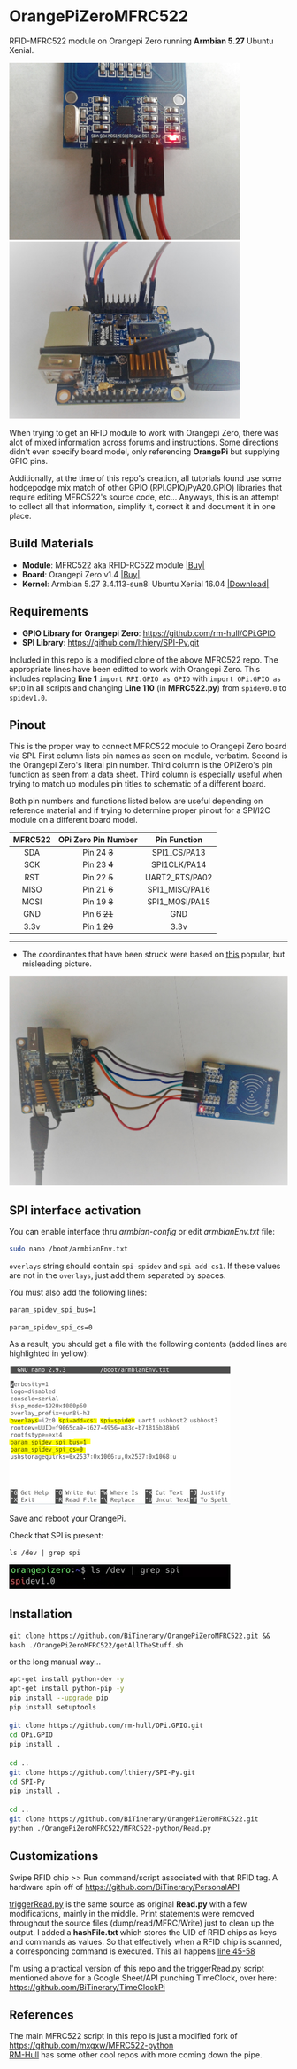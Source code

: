 # OrangePiZeroMFRC522
RFID-MFRC522 module on Orangepi Zero running **Armbian 5.27** Ubuntu Xenial.
  
<img src="https://github.com/BiTinerary/OrangePiZeroMFRC522/blob/master/gitImgs/644.jpg" alt="modulePinout" width="417" height="320"><img src="https://github.com/BiTinerary/OrangePiZeroMFRC522/blob/master/gitImgs/833.jpg" alt="modulePinout" width="417" height="320">

When trying to get an RFID module to work with Orangepi Zero, there was alot of mixed information across forums and instructions. Some directions didn't even specify board model, only referencing **OrangePi** but supplying GPIO pins.  
  
Additionally, at the time of this repo's creation, all tutorials found use some hodgepodge mix match of other GPIO (RPI.GPIO/PyA20.GPIO) libraries that require editing MFRC522's source code, etc... Anyways, this is an attempt to collect all that information, simplify it, correct it and document it in one place.

## Build Materials
  * **Module**: MFRC522 aka RFID-RC522 module [|Buy|](https://www.aliexpress.com/item/RC522-Card-Read-Antenna-RFID-Reader-IC-Card-Proximity-Module/1859133832.html?spm=2114.13010608.0.0.sZMQVW) 
  * **Board**: Orangepi Zero v1.4 [|Buy|](https://www.aliexpress.com/item/New-Orange-Pi-Zero-H2-Quad-Core-Open-source-512MB-development-board-beyond-Raspberry-Pi/32761500374.html?spm=2114.13010608.0.0.sZMQVW)
  * **Kernel**: Armbian 5.27 3.4.113-sun8i Ubuntu Xenial 16.04 [|Download|](https://www.armbian.com/orange-pi-zero/)
  
## Requirements
  * **GPIO Library for Orangepi Zero**: https://github.com/rm-hull/OPi.GPIO
  * **SPI Library**: https://github.com/lthiery/SPI-Py.git

Included in this repo is a modified clone of the above MFRC522 repo. The appropriate lines have been editted to work with Orangepi Zero. This includes replacing **line 1** `import RPI.GPIO as GPIO` with `import OPi.GPIO as GPIO` in all scripts and changing **Line 110** (in **MFRC522.py**) from `spidev0.0` to `spidev1.0`. 

## Pinout
This is the proper way to connect MFRC522 module to Orangepi Zero board via SPI. First column lists pin names as seen on module, verbatim. Second is the Orangepi Zero's literal pin number. Third column is the OPiZero's pin function as seen from a data sheet. Third column is especially useful when trying to match up modules pin titles to schematic of a different board.  
  
Both pin numbers and functions listed below are useful depending on reference material and if trying to determine proper pinout for a SPI/I2C module on a different board model. 

| MFRC522  | OPi Zero Pin Number  |     Pin Function   |
|:--------:|:-------------------:|:------------------:|
| SDA      | Pin 24 <strike>3</strike> | SPI1_CS/PA13       |
| SCK      | Pin 23 <strike>4</strike> | SPI1CLK/PA14       |
| RST      | Pin 22 <strike>5</strike> | UART2_RTS/PA02     |
| MISO     | Pin 21 <strike>6</strike> | SPI1_MISO/PA16     |
| MOSI     | Pin 19 <strike>8</strike> | SPI1_MOSI/PA15     |
| GND      | Pin 6 <strike>21</strike>| GND                |
| 3.3v     | Pin 1 <strike>26</strike>| 3.3v               |
-------------------------------------------------------
* The coordinantes that have been struck were based on [this](http://auseparts.com.au/image/cache/catalog/OrangePi/Orange-Pi-Zero-Pinout-banner2-700x700.jpg) popular, but misleading picture. 
<img src="https://github.com/BiTinerary/OrangePiZeroMFRC522/blob/master/gitImgs/821.jpg" alt="modulePinout">

## SPI interface activation

You can enable interface thru *armbian-config* or edit *armbianEnv.txt* file:

```sh 
sudo nano /boot/armbianEnv.txt
```

`overlays` string should contain `spi-spidev` and `spi-add-cs1`. If these values are not in the `overlays`, just add them separated by spaces.

You must also add the following lines:

```
param_spidev_spi_bus=1

param_spidev_spi_cs=0
```

As a result, you should get a file with the following contents (added lines are highlighted in yellow):

<img src="gitImgs/armbiarEnv.PNG" alt="modulePinout" width="400" height="250" title="/boot/armbianEnv.txt">

Save and reboot your OrangePi.

Check that SPI is present:

```
ls /dev | grep spi
```
<img src="gitImgs/SPI_check.PNG" alt="SPI check" width="400" height="44" title="/boot/armbianEnv.txt">


## Installation

`git clone https://github.com/BiTinerary/OrangePiZeroMFRC522.git && bash ./OrangePiZeroMFRC522/getAllTheStuff.sh`

or the long manual way...

```sh
apt-get install python-dev -y
apt-get install python-pip -y
pip install --upgrade pip
pip install setuptools

git clone https://github.com/rm-hull/OPi.GPIO.git
cd OPi.GPIO
pip install .

cd ..
git clone https://github.com/lthiery/SPI-Py.git
cd SPI-Py
pip install .

cd ..
git clone https://github.com/BiTinerary/OrangePiZeroMFRC522.git
python ./OrangePiZeroMFRC522/MFRC522-python/Read.py
```

## Customizations

Swipe RFID chip >> Run command/script associated with that RFID tag. A hardware spin off of https://github.com/BiTinerary/PersonalAPI

[triggerRead.py](https://github.com/BiTinerary/OrangePiZeroMFRC522/blob/master/triggerRead.py) is the same source as original **Read.py** with a few modifications, mainly in the middle. Print statements were removed throughout the source files (dump/read/MFRC/Write) just to clean up the output. I added a **hashFile.txt** which stores the UID of RFID chips as keys and commands as values. So that effectively when a RFID chip is scanned, a corresponding command is executed. This all happens [line 45-58](https://github.com/BiTinerary/OrangePiZeroMFRC522/blob/master/triggerRead.py#L45-L58)

I'm using a practical version of this repo and the triggerRead.py script mentioned above for a Google Sheet/API punching TimeClock, over here: https://github.com/BiTinerary/TimeClockPi

## References
The main MFRC522 script in this repo is just a modified fork of https://github.com/mxgxw/MFRC522-python  
[RM-Hull](https://github.com/rm-hull) has some other cool repos with more coming down the pipe.
